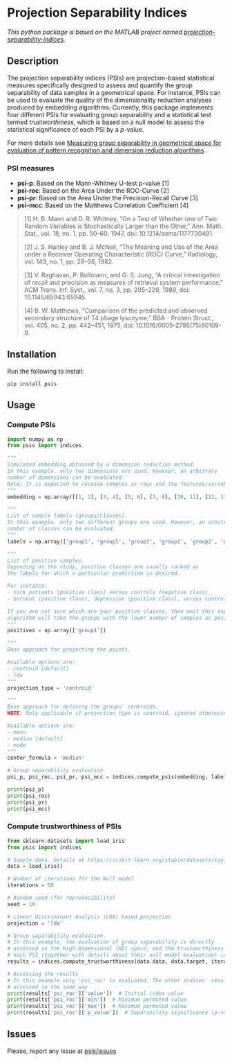 # Projection Separability Indices

*This python package is based on the MATLAB project named [projection-separability-indices](https://github.com/biomedical-cybernetics/projection-separability-indices).*

## Description

The projection separability indices (PSIs) are projection-based statistical measures specifically designed to assess and quantify the group separability of data samples in a geometrical space. For instance, PSIs can be used to evaluate the quality of the dimensionality reduction analyses produced by embedding algorithms. Currently, this package implements four different PSIs for evaluating group separability and a statistical test termed _trustworthiness_, which is based on a null model to assess the statistical significance of each PSI by a _p_-value.

For more details see [Measuring group separability in geometrical space for evaluation of pattern recognition and dimension reduction algorithms](https://arxiv.org/abs/1912.12418)
.

### PSI measures

* **psi-p**: Based on the Mann-Whitney U-test p-value [1]
* **psi-roc**: Based on the Area Under the ROC-Curve [2]
* **psi-pr**: Based on the Area Under the Precision-Recall Curve [3]
* **psi-mcc**: Based on the Matthews Correlation Coefficient [4]

> [1] H. B. Mann and D. R. Whitney, “On a Test of Whether one of Two Random Variables is Stochastically Larger than the Other,” Ann. Math. Stat., vol. 18, no. 1, pp. 50–60, 1947, doi: 10.1214/aoms/1177730491.
>
> [2] J. S. Hanley and B. J. McNeil, “The Meaning and Use of the Area under a Receiver Operating Characteristic (ROC) Curve,” Radiology, vol. 143, no. 1, pp. 29–36, 1982.
>
> [3] V. Raghavan, P. Bollmann, and G. S. Jung, “A critical investigation of recall and precision as measures of retrieval system performance,” ACM Trans. Inf. Syst., vol. 7, no. 3, pp. 205–229, 1989, doi: 10.1145/65943.65945.
>
> [4] B. W. Matthews, “Comparison of the predicted and observed secondary structure of T4 phage lysozyme,” BBA - Protein Struct., vol. 405, no. 2, pp. 442–451, 1975, doi: 10.1016/0005-2795(75)90109-9.

## Installation

Run the following to install:

```shell
pip install psis
```

## Usage

### Compute PSIs

```python
import numpy as np
from psis import indices

"""
Simulated embedding obtained by a dimension reduction method.
In this example, only two dimensions are used. However, an arbitrary 
number of dimensions can be evaluated.
Note: It is expected to receive samples as rows and the features/variables as columns.
"""
embedding = np.array([[1, 2], [3, 4], [5, 6], [7, 8], [10, 11], [12, 13], [14, 15], [16, 17]])

"""
List of sample labels (groups/classes).
In this example, only two different groups are used. However, an arbitrary
number of classes can be evaluated.
"""
labels = np.array(['group1', 'group1', 'group1', 'group1', 'group2', 'group2', 'group2', 'group2'])

"""
List of positive samples.
Depending on the study, positive classes are usually ranked as
the labels for which a particular prediction is desired.

For instance:
- sick patients (positive class) versus controls (negative class)
- burnout (positive class), depression (positive class), versus control (negative class)

If you are not sure which are your positive classes, then omit this input and the
algorithm will take the groups with the lower number of samples as positive
"""
positives = np.array(['group1'])

"""
Base approach for projecting the points.

Available options are:
- centroid [default]
- lda
"""
projection_type = 'centroid'

"""
Base approach for defining the groups' centroids. 
NOTE: Only applicable if projection_type is centroid, ignored otherwise.

Available options are:
- mean
- median [default]
- mode
"""
center_formula = 'median'

# Group separability evaluation
psi_p, psi_roc, psi_pr, psi_mcc = indices.compute_psis(embedding, labels, positives, projection_type, center_formula)

print(psi_p)
print(psi_roc)
print(psi_pr)
print(psi_mcc)
```

### Compute trustworthiness of PSIs

```python
from sklearn.datasets import load_iris
from psis import indices

# Sample data. Details at https://scikit-learn.org/stable/datasets/toy_dataset.html
data = load_iris()

# Number of iterations for the Null model
iterations = 50

# Random seed (for reproducibility)
seed = 10

# Linear Discriminant Analysis (LDA) based projection
projection = 'lda'

# Group separability evaluation.
# In this example, the evaluation of group separability is directly
# assessed in the High-Dimensional (HD) space, and the trustworthiness of
# each PSI (together with details about their null model evaluation) is returned
results = indices.compute_trustworthiness(data.data, data.target, iterations=iterations, projection_type=projection, seed=seed)

# Accessing the results
# In this example only 'psi_roc' is evaluated. The other indices' results can be
# accessed in the same way
print(results['psi_roc']['value'])  # Initial index value
print(results['psi_roc']['min'])  # Minimum permuted value
print(results['psi_roc']['max'])  # Maximum permuted value
print(results['psi_roc']['p_value'])  # Separability significance (p-value)
```

## Issues

Please, report any issue at [psis/issues](https://github.com/biomedical-cybernetics/pypsis/issues)